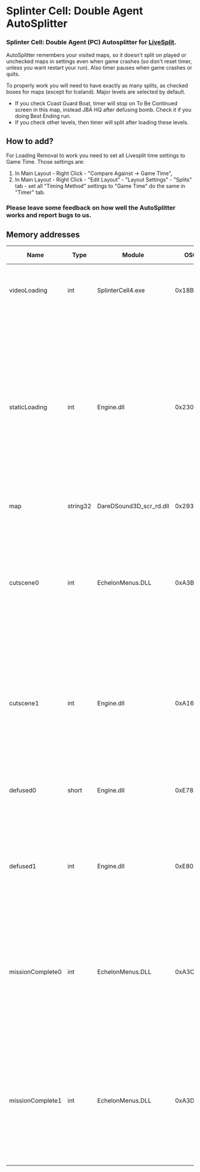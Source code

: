 # Splinter Cell: Double Agent AutoSplitter

### Splinter Cell: Double Agent (PC) Autosplitter for [LiveSplit](https://github.com/LiveSplit/LiveSplit/releases).

AutoSplitter remembers your visited maps, so it doesn't split on played or unchecked maps in settings even when game crashes (so don't reset timer, unless you want restart your run). Also timer pauses when game crashes or quits.

To properly work you will need to have exactly as many splits, as checked boxes for maps (except for Iceland). Major levels are selected by default.
  - If you check Coast Guard Boat, timer will stop on To Be Continued screen in this map, instead JBA HQ after defusing bomb. Check it if you doing Best Ending run.
- If you check other levels, then timer will split after loading these levels.

## How to add?
For Loading Removal to work you need to set all Livesplit time settings to Game Time.
Those settings are:

1. In Main Layout - Right Click - "Compare Against -> Game Time",
2. In Main Layout - Right Click - "Edit Layout" - "Layout Settings" - "Splits" tab - set all "Timing Method" settings to "Game Time" do the same in "Timer" tab.

### Please leave some feedback on how well the AutoSplitter works and report bugs to us.

## Memory addresses

| Name | Type | Module | OS0 | OS1 | More OSs? | Description |
|---|---|---|---|---|---|---|
| videoLoading | int | SplinterCell4.exe | 0x18BE0 | 0x468 | No | `707` during level loadings or loading to main menu. `0` otherwise. |
| staticLoading | int | Engine.dll | 0x2300C4 | 0x0 | No | `0` in gameplay. `1` during static loading screen. `256` in main menu and video loadings from it. `257` after video loading and before static loading. `0` and `1` values are even for very short time when finish transition to main menu. |
| map | string32 | DareDSound3D_scr_rd.dll | 0x29300 | 0x8C | No | Level name as String. |
| cutscene0 | int | EchelonMenus.DLL | 0xA3B54 | 0x758 | No | `1558` on cinematic cutscene or `1046` in like Shanghai's end cutscene, `22` in game or cutscene like Prison's beginning cutscene. Other values might be in other cases. |
| cutscene1 | int | Engine.dll | 0xA16E38 | 0xA40 | No | `0` on cinematic cutscene and for short time in isLoading. `1065353216` in game. Other values might be in other cases. |
| defused0 | short | Engine.dll | 0xE78860 | 0x78 | Yes | `256` when bomb not defused, `257` when defused. For short time in first loading sets to `257`. |
| defused1 | int | Engine.dll | 0xE80C58 | 0x864 | Yes | `1073742080` when bomb not defused, `...81` when defused. For short time in first loading sets to `...81`. |
| missionComplete0 | int | EchelonMenus.DLL | 0xA3CF4 | 0xC | Yes | `291` in gameplay, `306` when Mission Complete or TBC screen appears and keeps to end of video loadings to next level. Also sets to `306` when using computer. |
| missionComplete1 | int | EchelonMenus.DLL | 0xA3D30 | 0x14 | Yes | `17` in gameplay, `19` when Mission Complete or TBC screen appears and keeps to end of video loadings to next level. Also sets to `19` when using computer. |